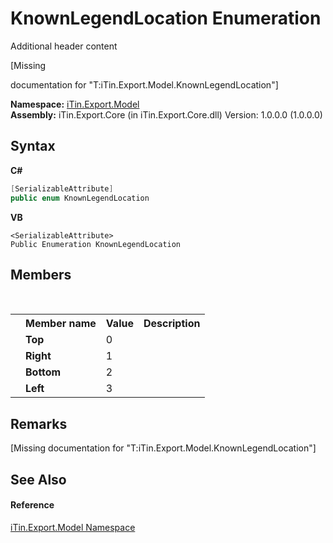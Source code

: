 # KnownLegendLocation Enumeration
Additional header content 

\[Missing <summary> documentation for "T:iTin.Export.Model.KnownLegendLocation"\]

**Namespace:**&nbsp;<a href="ef57ffcc-e95e-b212-5a46-9aa6f5a3511f">iTin.Export.Model</a><br />**Assembly:**&nbsp;iTin.Export.Core (in iTin.Export.Core.dll) Version: 1.0.0.0 (1.0.0.0)

## Syntax

**C#**<br />
``` C#
[SerializableAttribute]
public enum KnownLegendLocation
```

**VB**<br />
``` VB
<SerializableAttribute>
Public Enumeration KnownLegendLocation
```


## Members
&nbsp;<table><tr><th></th><th>Member name</th><th>Value</th><th>Description</th></tr><tr><td /><td target="F:iTin.Export.Model.KnownLegendLocation.Top">**Top**</td><td>0</td><td /></tr><tr><td /><td target="F:iTin.Export.Model.KnownLegendLocation.Right">**Right**</td><td>1</td><td /></tr><tr><td /><td target="F:iTin.Export.Model.KnownLegendLocation.Bottom">**Bottom**</td><td>2</td><td /></tr><tr><td /><td target="F:iTin.Export.Model.KnownLegendLocation.Left">**Left**</td><td>3</td><td /></tr></table>

## Remarks
\[Missing <remarks> documentation for "T:iTin.Export.Model.KnownLegendLocation"\]

## See Also


#### Reference
<a href="ef57ffcc-e95e-b212-5a46-9aa6f5a3511f">iTin.Export.Model Namespace</a><br />